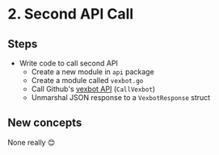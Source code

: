 # 2. Second API Call

## Steps

* Write code to call second API
  * Create a new module in `api` package
  * Create a module called `vexbot.go`
  * Call Github's [vexbot API](https://api.noopschallenge.com/vexbot) (`CallVexbot`)
  * Unmarshal JSON response to a `VexbotResponse` struct

## New concepts

None really 😊